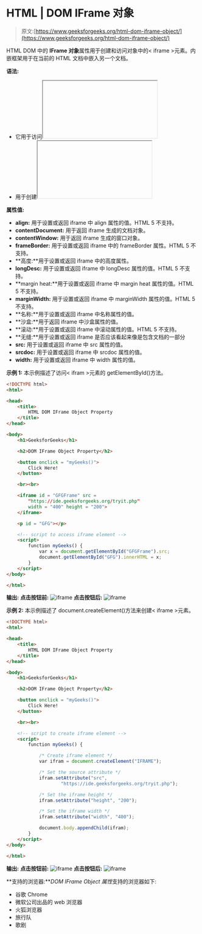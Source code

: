 # HTML | DOM IFrame 对象

> 原文:[https://www.geeksforgeeks.org/html-dom-iframe-object/](https://www.geeksforgeeks.org/html-dom-iframe-object/)

HTML DOM 中的 **IFrame 对象**属性用于创建和访问对象中的< iframe >元素。内嵌框架用于在当前的 HTML 文档中嵌入另一个文档。

**语法:**

*   它用于访问<iframe>元素。<pre>var x = document.getElementById("myframe");</pre></iframe>
*   用于创建<iframe>元素。<pre>var x = document.createElement("IFRAME");</pre></iframe>

**属性值:**

*   **align:** 用于设置或返回 iframe 中 align 属性的值。HTML 5 不支持。
*   **contentDocument:** 用于返回 iframe 生成的文档对象。
*   **contentWindow:** 用于返回 iframe 生成的窗口对象。
*   **frameBorder:** 用于设置或返回 iframe 中的 frameBorder 属性。HTML 5 不支持。
*   **高度:**用于设置或返回 iframe 中的高度属性。
*   **longDesc:** 用于设置或返回 iframe 中 longDesc 属性的值。HTML 5 不支持。
*   **margin heat:**用于设置或返回 iframe 中 margin heat 属性的值。HTML 5 不支持。
*   **marginWidth:** 用于设置或返回 iframe 中 marginWidth 属性的值。HTML 5 不支持。
*   **名称:**用于设置或返回 iframe 中名称属性的值。
*   **沙盒:**用于返回 iframe 中沙盒属性的值。
*   **滚动:**用于设置或返回 iframe 中滚动属性的值。HTML 5 不支持。
*   **无缝:**用于设置或返回 iframe 是否应该看起来像是包含文档的一部分
*   **src:** 用于设置或返回 iframe 中 src 属性的值。
*   **srcdoc:** 用于设置或返回 iframe 中 srcdoc 属性的值。
*   **width:** 用于设置或返回 iframe 中 width 属性的值。

**示例 1:** 本示例描述了访问< ifram >元素的 getElementById()方法。

```html
<!DOCTYPE html>
<html>

<head>
    <title> 
        HTML DOM IFrame Object Property 
    </title>
</head>

<body>
    <h1>GeeksforGeeks</h1>

    <h2>DOM IFrame Object Property</h2>

    <button onclick = "myGeeks()">
        Click Here!
    </button>

    <br><br>

    <iframe id = "GFGFrame" src =
        "https://ide.geeksforgeeks.org/tryit.php" 
        width = "400" height = "200">
    </iframe>

    <p id = "GFG"></p>

    <!-- script to access iframe element -->
    <script>
        function myGeeks() {
            var x = document.getElementById("GFGFrame").src;
            document.getElementById("GFG").innerHTML = x;
        }
    </script>
</body>

</html>                    
```

**输出:**
**点击按钮前:**
![iframe](img/f1e90d40f0f06b918355c4a184ba0d79.png)
**点击按钮后:**
![iframe](img/2eaf59948a06dec727b32d831ba9d462.png)

**示例 2:** 本示例描述了 document.createElement()方法来创建< iframe >元素。

```html
<!DOCTYPE html>
<html>

<head>
    <title> 
        HTML DOM IFrame Object Property 
    </title>
</head>

<body>
    <h1>GeeksforGeeks</h1>

    <h2>DOM IFrame Object Property</h2>

    <button onclick = "myGeeks()">
        Click Here!
    </button>

    <br><br>

    <!-- script to create iframe element -->
    <script>
        function myGeeks() {

            /* Create iframe element */
            var ifram = document.createElement("IFRAME");

            /* Set the source attribute */
            ifram.setAttribute("src", 
                    "https://ide.geeksforgeeks.org/tryit.php");

            /* Set the iframe height */
            ifram.setAttribute("height", "200");

            /* Set the iframe width */
            ifram.setAttribute("width", "400");

            document.body.appendChild(ifram);
        }     
    </script>
</body>

</html>                    
```

**输出:**
**点击按钮前:**
![iframe](img/f22eea81f28b3a7ff7a110f7125f0b70.png)
**点击按钮后:**
![iframe](img/dd2541543d0b1044697cb6f8539178fe.png)

**支持的浏览器:***DOM IFrame Object 属性*支持的浏览器如下:

*   谷歌 Chrome
*   微软公司出品的 web 浏览器
*   火狐浏览器
*   旅行队
*   歌剧